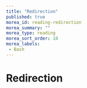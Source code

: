 ```yaml
---
title: "Redirection"
published: true
morea_id: reading-redirection
morea_summary: ""
morea_type: reading
morea_sort_order: 10
morea_labels:
 - Bash
---
```


# Redirection



